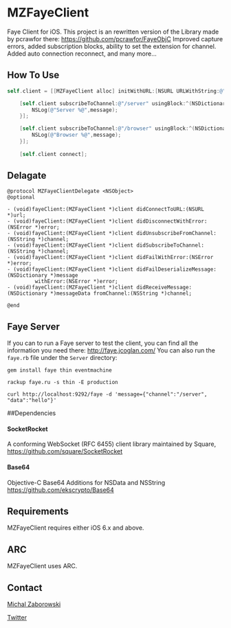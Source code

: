 MZFayeClient
===========

Faye Client for iOS. 
This project is an rewritten version of the Library made by pcrawfor there: <https://github.com/pcrawfor/FayeObjC>
Improved capture errors, added subscription blocks, ability to set the extension for channel.
Added auto connection reconnect, and many more...

## How To Use

``` objective-c
self.client = [[MZFayeClient alloc] initWithURL:[NSURL URLWithString:@"ws://localhost:9292/faye"]];

    [self.client subscribeToChannel:@"/server" usingBlock:^(NSDictionary *message) {
        NSLog(@"Server %@",message);
    }];

    [self.client subscribeToChannel:@"/browser" usingBlock:^(NSDictionary *message) {
        NSLog(@"Browser %@",message);
    }];
    
    [self.client connect];
```

## Delagate

```
@protocol MZFayeClientDelegate <NSObject>
@optional

- (void)fayeClient:(MZFayeClient *)client didConnectToURL:(NSURL *)url;
- (void)fayeClient:(MZFayeClient *)client didDisconnectWithError:(NSError *)error;
- (void)fayeClient:(MZFayeClient *)client didUnsubscribeFromChannel:(NSString *)channel;
- (void)fayeClient:(MZFayeClient *)client didSubscribeToChannel:(NSString *)channel;
- (void)fayeClient:(MZFayeClient *)client didFailWithError:(NSError *)error;
- (void)fayeClient:(MZFayeClient *)client didFailDeserializeMessage:(NSDictionary *)message
         withError:(NSError *)error;
- (void)fayeClient:(MZFayeClient *)client didReceiveMessage:(NSDictionary *)messageData fromChannel:(NSString *)channel;

@end
```

## Faye Server
If you can to run a Faye server to test the client, you can find all the information you need there: <http://faye.jcoglan.com/>
You can also run the `faye.rb` file under the `Server` directory:

```
gem install faye thin eventmachine

rackup faye.ru -s thin -E production
```

```
curl http://localhost:9292/faye -d 'message={"channel":"/server", "data":"hello"}'
```

##Dependencies
#### SocketRocket
A conforming WebSocket (RFC 6455) client library maintained by Square, 
<https://github.com/square/SocketRocket>

#### Base64
Objective-C Base64 Additions for NSData and NSString
<https://github.com/ekscrypto/Base64>

## Requirements

MZFayeClient requires either iOS 6.x and above.

## ARC

MZFayeClient uses ARC.

## Contact

[Michal Zaborowski](http://github.com/m1entus)

[Twitter](https://twitter.com/iMientus) 

